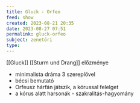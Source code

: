 ```yaml
---
title: Gluck - Orfeo
feed: show
created: 2023-08-21 20:35
date: 2023-08-27 07:51
permalink: gluck-orfeo
subject: zenetöri
type: 
---
```


[[Gluck]]
[[Sturm und Drang]] előzménye

- minimalista dráma 3 szereplővel
- bécsi bemutató
- Orfeusz hárfán játszik, a kórussal felelget
- a kórus alatt harsonák - szakralitás-hagyomány